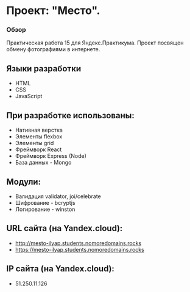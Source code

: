 # Проект: "Место".
### Обзор
Практическая работа 15 для Яндекс.Практикума. Проект посвящен обмену фотографиями в интернете.
## Языки разработки
* HTML
* CSS
* JavaScript

## При разработке использованы:
* Нативная верстка
* Элементы flexbox
* Элементы grid
* Фреймворк React
* Фреймворк Express (Node)
* База данных - Mongo

## Модули:
* Валидация validator, joi/celebrate
* Шифрование - bcryptjs
* Логирование - winston

## URL сайта (на Yandex.cloud):
* http://mesto-ilyap.students.nomoredomains.rocks
* https://mesto-ilyap.students.nomoredomains.rocks
## IP сайта (на Yandex.cloud):
* 51.250.11.126
